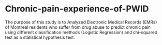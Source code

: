 # Chronic-pain-experience-of-PWID  
The purpose of this study is to Analyzed Electronic Medical Records (EMRs) of Montreal residents who suffer from drug abuse to predict chronic pain using different classification methods (Logistic Regression) and chi-squared test as a statistical hypothesis test.  
